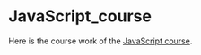 # JavaScript_course
Here is the course work of the [JavaScript course](https://www.youtube.com/watch?v=SBmSRK3feww).
